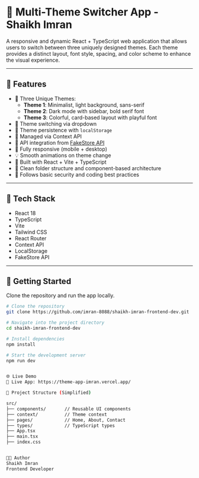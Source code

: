 # 🎨 Multi-Theme Switcher App - Shaikh Imran

A responsive and dynamic React + TypeScript web application that allows users to switch between three uniquely designed themes. Each theme provides a distinct layout, font style, spacing, and color scheme to enhance the visual experience.

---

## 🌟 Features

- 🔘 Three Unique Themes:
  - **Theme 1**: Minimalist, light background, sans-serif
  - **Theme 2**: Dark mode with sidebar, bold serif font
  - **Theme 3**: Colorful, card-based layout with playful font
- 🎨 Theme switching via dropdown
- 💾 Theme persistence with `localStorage`
- 🧠 Managed via Context API
- 🔄 API integration from [FakeStore API](https://fakestoreapi.com/)
- 📱 Fully responsive (mobile + desktop)
- 💡 Smooth animations on theme change
- 🚀 Built with React + Vite + TypeScript
- 📂 Clean folder structure and component-based architecture
- 🔐 Follows basic security and coding best practices

---

## 🔧 Tech Stack

- React 18
- TypeScript
- Vite
- Tailwind CSS
- React Router
- Context API
- LocalStorage
- FakeStore API

---

## 🚀 Getting Started

Clone the repository and run the app locally.

```bash
# Clone the repository
git clone https://github.com/imran-8088/shaikh-imran-frontend-dev.git

# Navigate into the project directory
cd shaikh-imran-frontend-dev

# Install dependencies
npm install

# Start the development server
npm run dev


🌐 Live Demo
🔗 Live App: https://theme-app-imran.vercel.app/

📁 Project Structure (Simplified)

src/
├── components/       // Reusable UI components
├── context/          // Theme context
├── pages/            // Home, About, Contact
├── types/            // TypeScript types
├── App.tsx
├── main.tsx
├── index.css


👨‍💻 Author
Shaikh Imran
Frontend Developer
